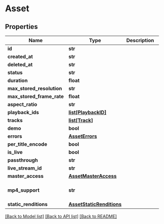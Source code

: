 # Asset

## Properties
Name | Type | Description | Notes
------------ | ------------- | ------------- | -------------
**id** | **str** |  | [optional] 
**created_at** | **str** |  | [optional] 
**deleted_at** | **str** |  | [optional] 
**status** | **str** |  | [optional] 
**duration** | **float** |  | [optional] 
**max_stored_resolution** | **str** |  | [optional] 
**max_stored_frame_rate** | **float** |  | [optional] 
**aspect_ratio** | **str** |  | [optional] 
**playback_ids** | [**list[PlaybackID]**](PlaybackID.md) |  | [optional] 
**tracks** | [**list[Track]**](Track.md) |  | [optional] 
**demo** | **bool** |  | [optional] 
**errors** | [**AssetErrors**](AssetErrors.md) |  | [optional] 
**per_title_encode** | **bool** |  | [optional] 
**is_live** | **bool** |  | [optional] 
**passthrough** | **str** |  | [optional] 
**live_stream_id** | **str** |  | [optional] 
**master_access** | [**AssetMasterAccess**](AssetMasterAccess.md) |  | [optional] 
**mp4_support** | **str** |  | [optional] [default to 'none']
**static_renditions** | [**AssetStaticRenditions**](AssetStaticRenditions.md) |  | [optional] 

[[Back to Model list]](../README.md#documentation-for-models) [[Back to API list]](../README.md#documentation-for-api-endpoints) [[Back to README]](../README.md)


